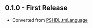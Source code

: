 ## 0.1.0 - First Release
* Converted from [PSHDL.tmLanguage](https://bitbucket.org/kbecker/pshdl.tools/src/21a8cb54a9bb57902d2f1e9abb75ade877f31a60/highlighter/PSHDL.tmbundle/Syntaxes/PSHDL.tmLanguage?at=master)
